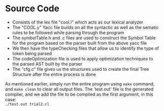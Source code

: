 # Source Code
- Consists of the lex file "cool.l" which acts as our lexical analyzer  
- The "COOL.y" Yacc file builds on all the syntactic as well as the sematic rules to be followed while parsing through the program  
- The symbolTable.h and .c files are used to construct the Symbol Table for the program based on the parser built from the above yacc file
- We then have the typeChecking files that allow us to identify the type of token being parsed 
- The codeOptimization file is used to apply optimization techniques to the parsed AST built by the parser
- The "cfg.c" file gives us the structures used to create the final Tree Structure after the entire process is done  
  
As mentioned earlier, simply run the entire program using `make` command, and `make clean` to clear all output files. The 'test.out' file is the generated compiler,
and we add the file to be compiled as the first argument, in this case:  
`./test.out trial2.cl`
